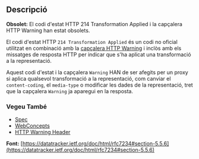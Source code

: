 ## Descripció

<aside class="alert"><strong>Obsolet:</strong> El codi d'estat HTTP 214 Transformation Applied i la capçalera HTTP Warning han estat obsolets.</aside>

El codi d'estat HTTP `214 Transformation Applied` és un codi no oficial utilitzat en combinació amb la [capçalera HTTP Warning](https://developer.mozilla.org/en-US/docs/Web/HTTP/Headers/Warning) i inclòs amb els missatges de resposta HTTP per indicar que s'ha aplicat una transformació a la representació.

Aquest codi d'estat i la capçalera `Warning` HAN de ser afegits per un proxy si aplica qualsevol transformació a la representació, com canviar el `content-coding`, el `media-type` o modificar les dades de la representació, tret que la capçalera `Warning` ja aparegui en la resposta.

### Vegeu També

- [Spec](https://datatracker.ietf.org/doc/html/rfc7234#section-5.5.6)
- [WebConcepts](https://webconcepts.info/concepts/http-warn-code/214)
- [HTTP Warning Header](https://developer.mozilla.org/en-US/docs/Web/HTTP/Headers/Warning)

**Font:** [https://datatracker.ietf.org/doc/html/rfc7234#section-5.5.6](https://datatracker.ietf.org/doc/html/rfc7234#section-5.5.6)
